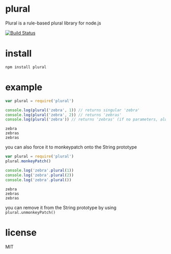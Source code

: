 # plural
Plural is a rule-based plural library for node.js

[![Build Status](https://travis-ci.org/swang/plural.png?branch=master)](https://travis-ci.org/swang/plural)

# install

```
npm install plural
```

# example

```js
var plural = require('plural')

console.log(plural('zebra', 1)) // returns singular 'zebra'
console.log(plural('zebra', 2)) // returns 'zebras'
console.log(plural('zebra')) // returns 'zebras' (if no parameters, always returns plural)
```

```
zebra
zebras
zebras
```

you can also force it to monkeypatch onto the String prototype
```js
var plural = require('plural')
plural.monkeyPatch()

console.log('zebra'.plural(1))
console.log('zebra'.plural(2))
console.log('zebra'.plural())
```

```
zebra
zebras
zebras
```

you can remove it from the String prototype by using `plural.unmonkeyPatch()`

# license
MIT
